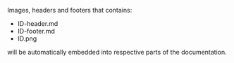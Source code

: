 Images, headers and footers that contains:

- ID-header.md
- ID-footer.md
- ID.png

will be automatically embedded into respective parts of the documentation.
